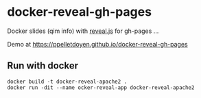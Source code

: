 # docker-reveal-gh-pages
Docker slides (qim info) with [reveal.js](https://github.com/hakimel/reveal.js) for gh-pages ...

Demo at https://ppelletdoyen.github.io/docker-reveal-gh-pages

## Run with docker

```
docker build -t docker-reveal-apache2 .
docker run -dit --name ocker-reveal-app docker-reveal-apache2
```
